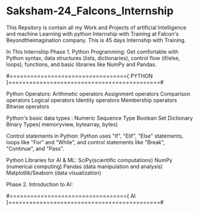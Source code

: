 # Saksham-24_Falcons_Internship
This Repsitory is contain all my Work and Projects of artificial Intelligence and machine Learning with python  Internship with Training at Falcon's Beyondtheimagination company.
This is 45 days  Internship with Training.

In This Internship 
Phase 1. Python Programming: Get comfortable with Python syntax, data structures (lists, dictionaries), control flow (if/else, loops), functions, and basic libraries like NumPy and Pandas.

#=================================={ PYTHON }============================================#

Python Operators:   Arithmetic operators
                    Assignment operators
                    Comparison operators
                    Logical operators
                    Identity operators
                    Membership operators
                    Bitwise operators

Python's basic data types : Numeric
                            Sequence Type
                            Boolean
                            Set
                            Dictionary
                            Binary Types( memoryview, bytearray, bytes)


Control statements in Python:  Python uses "If", "Elif", "Else" statements, loops like "For" and "While", and control statements like "Break", "Continue", and "Pass".

Python Libraries for AI & ML:   SciPy(scientific computations)
                               NumPy (numerical computing)
                               Pandas (data manipulation and analysis)
                               Matplotlib/Seaborn (data visualization)


Phase 2. Introduction to AI: 


#=================================={ AI }============================================#
    



